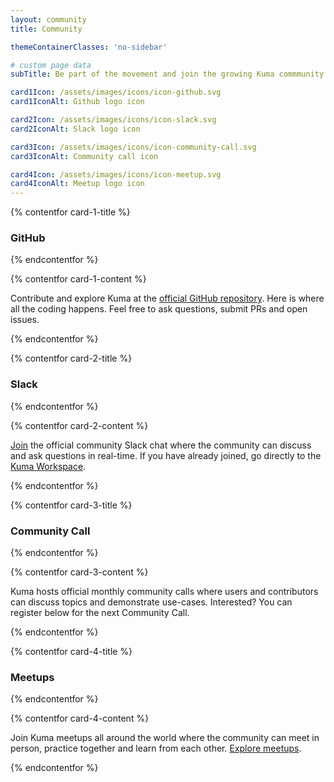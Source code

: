```yaml
---
layout: community
title: Community

themeContainerClasses: 'no-sidebar'

# custom page data
subTitle: Be part of the movement and join the growing Kuma commmunity

card1Icon: /assets/images/icons/icon-github.svg
card1IconAlt: Github logo icon

card2Icon: /assets/images/icons/icon-slack.svg
card2IconAlt: Slack logo icon

card3Icon: /assets/images/icons/icon-community-call.svg
card3IconAlt: Community call icon

card4Icon: /assets/images/icons/icon-meetup.svg
card4IconAlt: Meetup logo icon
---
```


<!-- card 1 -->

{% contentfor card-1-title %}

### GitHub

{% endcontentfor %}

{% contentfor card-1-content %}

Contribute and explore Kuma at the [official GitHub repository](https://github.com/kumahq/kuma). 
Here is where all the coding happens. Feel free to ask questions, submit PRs and open issues.

{% endcontentfor %}

<!-- card 2 -->

{% contentfor card-2-title %}

### Slack

{% endcontentfor %}

{% contentfor card-2-content %}

[Join](https://join.slack.com/t/kuma-mesh/shared_invite/zt-1rcll3y6t-DkV_CAItZUoy0IvCwQ~jlQ) the official community Slack chat where the community
can discuss and ask questions in real-time. If you have already joined, go directly to the [Kuma Workspace](https://kuma-mesh.slack.com).

{% endcontentfor %}

<!-- card 3 -->

{% contentfor card-3-title %}

### Community Call

{% endcontentfor %}

{% contentfor card-3-content %}

Kuma hosts official monthly community calls where users and contributors can
discuss topics and demonstrate use-cases. Interested? You can register below for the next Community Call.

{% endcontentfor %}

<!-- card 4 -->

{% contentfor card-4-title %}

### Meetups

{% endcontentfor %}

{% contentfor card-4-content %}

Join Kuma meetups all around the world where the community can
meet in person, practice together and learn from each other. [Explore meetups](https://www.meetup.com/members/121234612/).

{% endcontentfor %}
